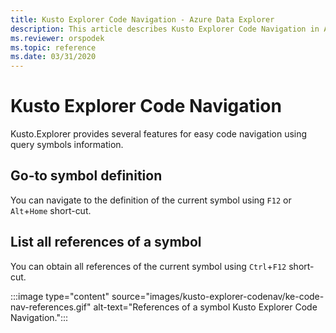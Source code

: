 ```yaml
---
title: Kusto Explorer Code Navigation - Azure Data Explorer
description: This article describes Kusto Explorer Code Navigation in Azure Data Explorer.
ms.reviewer: orspodek
ms.topic: reference
ms.date: 03/31/2020
---
```

# Kusto Explorer Code Navigation

Kusto.Explorer provides several features for easy code navigation using query symbols information.

## Go-to symbol definition

You can navigate to the definition of the current symbol using `F12` or `Alt`+`Home` short-cut.

## List all references of a symbol

You can obtain all references of the current symbol using `Ctrl`+`F12` short-cut.

:::image type="content" source="images/kusto-explorer-codenav/ke-code-nav-references.gif" alt-text="References of a symbol Kusto Explorer Code Navigation.":::